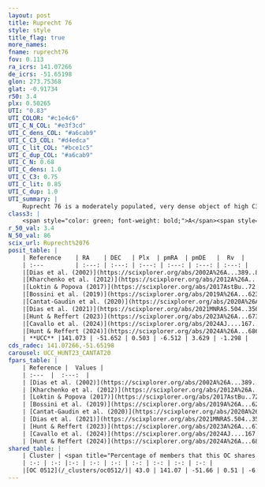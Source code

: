 ```yaml
---
layout: post
title: Ruprecht 76
style: style
title_flag: true
more_names: 
fname: ruprecht76
fov: 0.113
ra_icrs: 141.07266
de_icrs: -51.65198
glon: 273.75368
glat: -0.91734
r50: 3.4
plx: 0.50265
UTI: "0.83"
UTI_COLOR: "#c1e4c6"
UTI_C_N_COL: "#e3f3cd"
UTI_C_dens_COL: "#a6cab9"
UTI_C_C3_COL: "#d4edca"
UTI_C_lit_COL: "#bce1c5"
UTI_C_dup_COL: "#a6cab9"
UTI_C_N: 0.68
UTI_C_dens: 1.0
UTI_C_C3: 0.75
UTI_C_lit: 0.85
UTI_C_dup: 1.0
UTI_summary: |
    Ruprecht 76 is a moderately populated, very dense object of high C3 quality. It is well-studied in the literature. This object shares a moderate percentage of members with a later reported entry.
class3: |
    <span style="color: green; font-weight: bold;">A</span><span style="color: #FFC300; font-weight: bold;">B</span>
r_50_val: 3.4
N_50_val: 86
scix_url: Ruprecht%2076
posit_table: |
    | Reference    | RA    | DEC   | Plx  | pmRA  | pmDE   |  Rv  |
    | :---         | :---: | :---: | :---: | :---: | :---: | :---: |
    |[Dias et al. (2002)](https://scixplorer.org/abs/2002A%26A...389..871D) | 141.054 | -51.667 | -- | -1.59 | 5.32 | -- |
    |[Kharchenko et al. (2012)](https://scixplorer.org/abs/2012A%26A...543A.156K) | 141.067 | -51.66 | -- | -4.03 | 5.27 | -- |
    |[Loktin & Popova (2017)](https://scixplorer.org/abs/2017AstBu..72..257L) | 141.06 | -51.666 | -- | -3.358 | 1.004 | 18.0 |
    |[Bossini et al. (2019)](https://scixplorer.org/abs/2019A%26A...623A.108B) | 141.077 | -51.651 | -- | -- | -- | -- |
    |[Cantat-Gaudin et al. (2020)](https://scixplorer.org/abs/2020A%26A...640A...1C) | 141.077 | -51.651 | 0.466 | -6.571 | 3.601 | -- |
    |[Dias et al. (2021)](https://scixplorer.org/abs/2021MNRAS.504..356D) | 141.077 | -51.651 | 0.467 | -6.576 | 3.585 | -- |
    |[Hunt & Reffert (2023)](https://scixplorer.org/abs/2023A%26A...673A.114H) | 141.077 | -51.651 | 0.492 | -6.489 | 3.634 | 0.232 |
    |[Cavallo et al. (2024)](https://scixplorer.org/abs/2024AJ....167...12C) | 141.062 | -51.654 | 0.494 | -- | -- | -- |
    |[Hunt & Reffert (2024)](https://scixplorer.org/abs/2024A%26A...686A..42H) | 141.077 | -51.651 | 0.492 | -6.489 | 3.634 | 0.232 |
    | **UCC** |141.073 | -51.652 | 0.503 | -6.512 | 3.629 | -1.298 | 
cds_radec: 141.07266,-51.65198
carousel: UCC_HUNT23_CANTAT20
fpars_table: |
    | Reference |  Values |
    | :---  |  :---:  |
    | [Dias et al. (2002)](https://scixplorer.org/abs/2002A%26A...389..871D) | `E(B-V)=0.376, Dist=1262.0, Age=7.734` |
    | [Kharchenko et al. (2012)](https://scixplorer.org/abs/2012A%26A...543A.156K) | `e_bv=0.396, distance=1332, log_age=8.15` |
    | [Loktin & Popova (2017)](https://scixplorer.org/abs/2017AstBu..72..257L) | `E(B-V)=0.464, Dmod=11.288, logt=7.394` |
    | [Bossini et al. (2019)](https://scixplorer.org/abs/2019A%26A...623A.108B) | `AV=1.287, Dist=11.56, logA=8.298, Fe/H=0.0` |
    | [Cantat-Gaudin et al. (2020)](https://scixplorer.org/abs/2020A%26A...640A...1C) | `AVNN=1.12, DMNN=11.44, AgeNN=8.49` |
    | [Dias et al. (2021)](https://scixplorer.org/abs/2021MNRAS.504..356D) | `Av=1.503, Dist=1915, logage=8.194, [Fe/H]=0.223` |
    | [Hunt & Reffert (2023)](https://scixplorer.org/abs/2023A%26A...673A.114H) | `AV50=1.316, diffAV50=0.899, MOD50=11.317, logAge50=8.187` |
    | [Cavallo et al. (2024)](https://scixplorer.org/abs/2024AJ....167...12C) | `AV50=1.35, dMod50=11.32, logAge50=8.51, [Fe/H]50=0.17` |
    | [Hunt & Reffert (2024)](https://scixplorer.org/abs/2024A%26A...686A..42H) | `MassJ=454.384` |
shared_table: |
    | Cluster | <span title="Percentage of members that this OC shares with the ones listed">%</span>   | RA   | DEC   | Plx   | pmRA  | pmDE  | Rv | UTI |
    | :-: | :-: |:-: | :-: | :-: | :-: | :-: | :-: | :-: |
    |[OC 0512](/_clusters/oc0512/)| 43.0 | 141.07 | -51.66 | 0.51 | -6.5 | 3.64 | 6.36 |0.0 |
---
```

